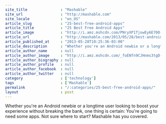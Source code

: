 ```yaml
---
site_title               : "Mashable"
site_url                 : "http://mashable.com"
site_locale              : "en_US"
article_slug             : "25-best-free-android-apps"
article_title            : "25 Best Free Android Apps"
article_image            : "http://i.amz.mshcdn.com/PNryXP1TjowEy6E70O-xdmJFBoQ=/1200x627/2013%2F07%2F10%2F94%2FThumb1.215a4.jpg"
article_url              : "http://mashable.com/2013/05/28/best-android-apps/"
article_published_at     : "2013-05-28T10:25:36-03:00"
article_description      : "Whether you're an Android newbie or a longtime user looking to boost your experience without breaking the bank, one thing is certain: You're going to need some apps. Not sure where to start? Mashable has you covered."
article_author_name      : null
article_author_image     : "http://i.amz.mshcdn.com/_foENfn9CJHnms3tgD-Des_IZNc=/90x90/2016%2F06%2F30%2F15%2F201503270cHeadshot_20.318b4.b01d5.jpg"
article_author_biography : null
article_author_profile   : null
article_author_facebook  : null
article_author_twitter   : null
category                 : ['technology']
tags                     : ['Mashable']
permalink                : "/:categories/25-best-free-android-apps/"
layout                   : post
---
```


Whether you're an Android newbie or a longtime user looking to boost your experience without breaking the bank, one thing is certain: You're going to need some apps. Not sure where to start? Mashable has you covered.
